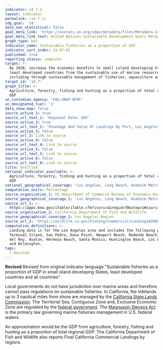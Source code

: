 ```yaml
---
indicator: 14.7.1
layout: indicator
permalink: /14-7-1/
sdg_goal: '14'
data_non_statistical: false
goal_meta_link: 'https://unstats.un.org/sdgs/metadata/files/Metadata-14-07-01.pdf'
goal_meta_link_text: United Nations Sustainable Development Goals Metadata (pdf 288kB)
graph_type: bar
indicator_name: Sustainable fisheries as a proportion of GDP
indicator_sort_order: 14-07-01
published: true
reporting_status: complete
target: >-
  By 2030, increase the economic benefits to small island developing States and
  least developed countries from the sustainable use of marine resources,
  including through sustainable management of fisheries, aquaculture and tourism
target_id: '14.7'
graph_title: >-
  Agriculture, forestry, fishing and hunting as a proportion of total regional
  GDP
un_custodian_agency: 'FAO,UNEP-WCMC'
un_designated_tier: '1'
data_show_map: false
source_active_1: true
source_url_text_1: 'Regional Data: GDP'
source_active_2: true
source_url_text_2: 'Poundage And Value Of Landings By Port, Los Angeles Area During 2011-2018'
source_active_3: false
source_url_3: Link to source
source_active_4: false
source_url_text_4: Link to source
source_active_5: false
source_url_text_5: Link to source
source_active_6: false
source_url_text_6: Link to source
title: Untitled
national_indicator_available: >-
  Agriculture, forestry, fishing and hunting as a proportion of total regional
  GDP
national_geographical_coverage: 'Los Angeles, Long Beach, Anaheim Metropolitan Statistical Area'
computation_units: Percentage
source_organisation_1: US Department of Commerce Bureau of Economic Analysis
source_geographical_coverage_1: 'Los Angeles, Long Beach, Anaheim Metropolitan Statistical Area'
source_url_1: >-
  https://apps.bea.gov/iTable/iTable.cfm?isuri=1&reqid=70&step=1#isuri=1&reqid=70&step=1
source_organisation_2: California Department of Fish and Wildlife
source_geographical_coverage_2: Los Angeles Region
source_url_2: 'https://wildlife.ca.gov/Fishing/Commercial/Landings#26004324-2011'
computation_definitions: >-
  Landing data is for the Los Angeles area and includes the following ports:
  Terminal Island, San Pedro, Dana Point, Newport Beach, Redondo Beach, Marind
  del Rey, Avalon, Hermosa Beach, Santa Monica, Huntington Beach, Los Angeles,
  and Wilmington.
tags:
  - Revised
---
```

**Revised**
Revised from original indicator language:"Sustainable fisheries as a proportion of GDP in small island developing States, least developed countries and all countries"

Local governments do not have jurisdiction over marine areas and therefore cannot pass regulations on sustainable fisheries. In California, the tidelands up to 3 nautical miles from shore are managed by the [California State Lands Commission](https://www.slc.ca.gov/water-boundaries/). The Territorial Sea, Contiguous Zone and, Exclusive Economic Zone are regulated by the [federal government](https://nauticalcharts.noaa.gov/data/us-maritime-limits-and-boundaries.html#general-information). The [Magnuson-Stevens Act](https://www.fisheries.noaa.gov/resource/document/magnuson-stevens-fishery-conservation-and-management-act) is the primary law governing marine fisheries management in U.S. federal waters.

An approximation would be the GDP from agriculture, forestry, fishing and hunting as a proportion of total regional GDP. The California Department of Fish and Wildlife also reports Final California Commercial Landings by regions.
